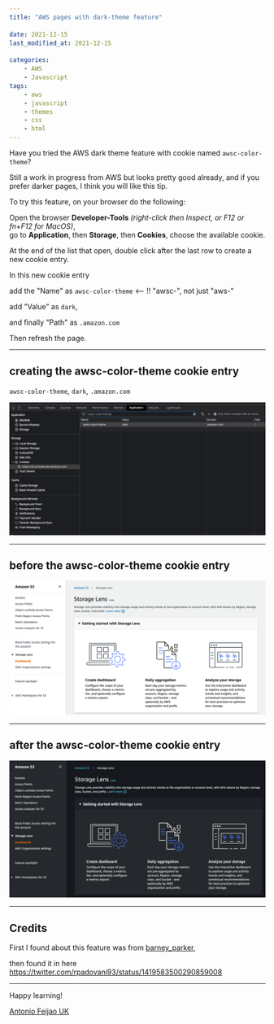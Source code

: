 ```yaml
---
title: "AWS pages with dark-theme feature"

date: 2021-12-15
last_modified_at: 2021-12-15

categories:
    - AWS
    - Javascript
tags:
    - aws
    - javascript
    - themes
    - css
    - html
---
```


Have you tried the AWS dark theme feature with cookie named `awsc-color-theme`?

Still a work in progress from AWS but looks pretty good already, and if you prefer darker pages, I think you will like this tip.

To try this feature, on your browser do the following:

Open the browser **Developer-Tools** *(right-click then Inspect, or F12 or fn+F12 for MacOS)*,  
go to **Application**, then **Storage**, then **Cookies**, choose the available cookie.

At the end of the list that open, double click after the last row to create a new cookie entry.

In this new cookie entry

add the "Name" as `awsc-color-theme` <-- !! "awsc-", not just "aws-"

add "Value" as `dark`,

and finally "Path" as `.amazon.com`

Then refresh the page.

---

## creating the awsc-color-theme cookie entry

`awsc-color-theme`, `dark`, `.amazon.com`
 
![00-awsc-color-theme-cookies.png](/assets/images/00-awsc-color-theme-cookies.png)

---

## before the awsc-color-theme cookie entry

![01-awsc-color-theme-s3-light.png](/assets/images/01-awsc-color-theme-s3-light.png)

---

## after the awsc-color-theme cookie entry

![02-awsc-color-theme-s3-dark.png](/assets/images/02-awsc-color-theme-s3-dark.png)


---

## Credits

First I found about this feature was from [barney_parker](https://twitter.com/barney_parker),

then found it in here <https://twitter.com/rpadovani93/status/1419583500290859008>

---

Happy learning!

[Antonio Feijao UK](https://antonio.cloud)

